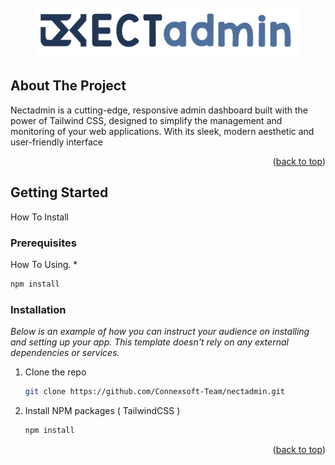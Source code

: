 <br />
<div align="center">
  <a href="https://connexsoft-team.github.io/nectadmin/">
    <img src="src/assets/images/nectadmin.png" alt="Logo" height="80">
  </a>
</div>


<!-- ABOUT THE PROJECT -->
## About The Project


Nectadmin is a cutting-edge, responsive admin dashboard built with the power of Tailwind CSS, designed to simplify the management and monitoring of your web applications. With its sleek, modern aesthetic and user-friendly interface

<p align="right">(<a href="#readme-top">back to top</a>)</p>



<!-- GETTING STARTED -->
## Getting Started

How To Install

### Prerequisites

How To Using.
* 
  ```sh
  npm install 
  ```

### Installation

_Below is an example of how you can instruct your audience on installing and setting up your app. This template doesn't rely on any external dependencies or services._

1. Clone the repo
   ```sh
   git clone https://github.com/Connexsoft-Team/nectadmin.git
   ```
2. Install NPM packages ( TailwindCSS )
   ```sh
   npm install
   ```

<p align="right">(<a href="#readme-top">back to top</a>)</p>

